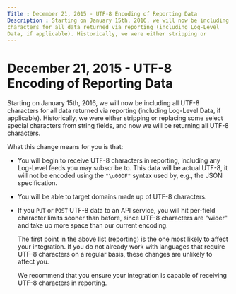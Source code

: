 ```yaml
---
Title : December 21, 2015 - UTF-8 Encoding of Reporting Data
Description : Starting on January 15th, 2016, we will now be including all UTF-8
characters for all data returned via reporting (including Log-Level
Data, if applicable). Historically, we were either stripping or
---
```



# December 21, 2015 - UTF-8 Encoding of Reporting Data



Starting on January 15th, 2016, we will now be including all UTF-8
characters for all data returned via reporting (including Log-Level
Data, if applicable). Historically, we were either stripping or
replacing some select special characters from string fields, and now we
will be returning all UTF-8 characters.

What this change means for you is that:

- You will begin to receive UTF-8 characters in reporting, including any
  Log-Level feeds you may subscribe to. This data will be actual UTF-8,
  it will not be encoded using the `"\u00DF"` syntax used by, e.g., the
  JSON specification.

- You will be able to target domains made up of UTF-8 characters.

- If you `PUT` or `POST` UTF-8 data to an API service, you will hit
  per-field character limits sooner than before, since UTF-8 characters
  are "wider" and take up more space than our current encoding.

  The first point in the above list (reporting) is the one most likely
  to affect your integration. If you do not already work with languages
  that require UTF-8 characters on a regular basis, these changes are
  unlikely to affect you.

  We recommend that you ensure your integration is capable of receiving
  UTF-8 characters in reporting.




